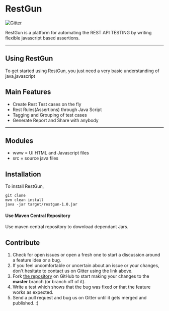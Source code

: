 RestGun
=========================

[![Gitter](https://badges.gitter.im/restgun/community.svg)](https://gitter.im/restgun/community?utm_source=badge&utm_medium=badge&utm_campaign=pr-badge)

RestGun is a platform for automating the REST API TESTING by writing flexible javascript based assertions.

---
## Using RestGun

To get started using RestGun, you just need a very basic understanding of java,javascript

## Main Features
- Create Rest Test cases on the fly
- Rest Rules(Assertions) through Java Script
- Tagging and Grouping of test cases
- Generate Report and Share with anybody

---
## Modules
- www = UI HTML and Javascript files
- src = source java files

## Installation
To install RestGun,

    git clone
    mvn clean install
    java -jar target/restgun-1.0.jar

#### Use Maven Central Repository

Use maven central repository to download dependant Jars.

## Contribute

1. Check for open issues or open a fresh one to start a discussion around a feature idea or a bug.
2. If you feel uncomfortable or uncertain about an issue or your changes, don't hesitate to contact us on Gitter using the link above.
3. Fork [the repository](https://github.com/deeplearning4j/deeplearning4j.git) on GitHub to start making your changes to the **master** branch (or branch off of it).
4. Write a test which shows that the bug was fixed or that the feature works as expected.
5. Send a pull request and bug us on Gitter until it gets merged and published. :)